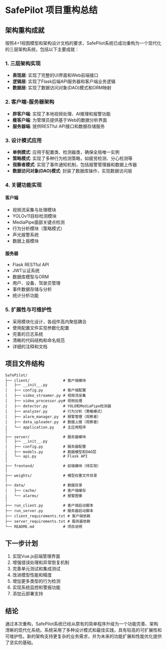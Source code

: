 # SafePilot 项目重构总结

## 架构重构成就

按照4+1视图模型和架构设计文档的要求，SafePilot系统已成功重构为一个现代化的三层架构系统，包括以下主要成就：

### 1. 三层架构实现

- **表现层**: 实现了完整的UI界面和Web前端接口
- **逻辑层**: 实现了Flask后端API服务器和客户端业务逻辑
- **数据层**: 实现了数据访问对象(DAO)模式和ORM映射

### 2. 客户端-服务器架构

- **胖客户端**: 实现了本地视频处理、AI推理和报警功能
- **瘦客户端**: 为管理员提供基于Web的数据分析界面
- **服务器端**: 提供RESTful API接口和数据存储服务

### 3. 设计模式应用

- **单例模式**: 应用于配置类、检测器类，确保全局唯一实例
- **策略模式**: 实现了多种行为检测策略，如疲劳检测、分心检测等
- **观察者模式**: 实现了事件通知机制，包括报警管理器和数据上传器
- **数据访问对象(DAO)模式**: 封装了数据库操作，实现数据访问层

### 4. 关键功能实现

#### 客户端
- 视频流采集与处理模块
- YOLOv11目标检测模块
- MediaPipe面部关键点检测
- 行为分析模块（策略模式）
- 声光报警系统
- 数据上报模块

#### 服务器
- Flask RESTful API
- JWT认证系统
- 数据库模型与ORM
- 用户、设备、驾驶员管理
- 事件数据存储与分析
- 统计分析功能

### 5. 扩展性与可维护性

- 采用模块化设计，各组件高内聚低耦合
- 使用配置文件实现参数化配置
- 完善的日志系统
- 清晰的代码结构和命名规范
- 详细的注释和文档

## 项目文件结构

```
SafePilot/
├── client/               # 客户端模块
│   ├── __init__.py
│   ├── config.py         # 客户端配置
│   ├── video_streamer.py # 视频流采集
│   ├── video_processor.py# 视频处理
│   ├── detector.py       # YOLO和MediaPipe检测器
│   ├── analyzer.py       # 行为分析（策略模式）
│   ├── alarm_manager.py  # 报警管理（观察者）
│   ├── data_uploader.py  # 数据上报（观察者）
│   └── application.py    # 主应用程序
│
├── server/               # 服务器模块
│   ├── __init__.py
│   ├── config.py         # 服务器配置
│   ├── models.py         # 数据模型和DAO层
│   └── api.py            # Flask API
│
├── frontend/             # 前端模块（待实现）
│
├── weights/              # 模型权重文件目录
│
├── data/                 # 数据目录
│   ├── cache/            # 客户端缓存
│   └── alarms/           # 报警图像
│
├── run_client.py         # 客户端启动脚本
├── run_server.py         # 服务器启动脚本
├── client_requirements.txt # 客户端依赖
├── server_requirements.txt # 服务器依赖
└── README.md             # 项目说明
```

## 下一步计划

1. 实现Vue.js前端管理界面
2. 增强错误处理和异常恢复机制
3. 完善单元测试和集成测试
4. 改进模型性能和精度
5. 增加更多类型的行为检测
6. 实现系统监控和警报功能
7. 添加云部署支持

## 结论

通过本次重构，SafePilot系统已经从原有的简单程序升级为一个功能完善、架构清晰的现代化系统。系统采用了多种设计模式和最佳实践，具有较高的可扩展性和可维护性。新的架构支持更复杂的业务需求，并为未来的功能扩展和性能优化提供了坚实的基础。
